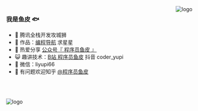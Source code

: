 

<img src="https://github-readme-stats.vercel.app/api?username=liyupi&show_icons=true" alt="logo" align="right" style="margin-bottom: 20px;" />

### 我是鱼皮 🐟

- 🐧 腾讯全栈开发攻城狮
- 🏡 作品：<a href="https://www.code-nav.cn" target="_blank">编程导航</a> 求星星
- 🌱 热爱分享 <a href="" target="_blank">公众号『 程序员鱼皮 』</a>
- 😺 趣讲技术：<a href="https://space.bilibili.com/12890453" target="_blank">B站 程序员鱼皮</a> 抖音 coder_yupi
- 💬 微信：liyupi66
- 🤔 有问题欢迎知乎 <a href="https://www.zhihu.com/people/yupi-31-97" target="_blank">@程序员鱼皮</a>

<img src="https://github-profile-trophy.vercel.app/?username=liyupi&theme=flat&column=7" alt="logo" align="center" style="margin: auto;margin-top: 50px;"/>
